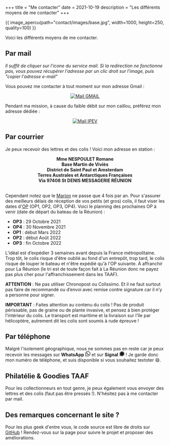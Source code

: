 +++
title = "Me contacter"
date = 2021-10-19
description = "Les différents moyens de me contacter"
+++

{{ image_apercu(path="contact/images/base.jpg", width=1000, height=250, quality=100) }}

Voici les différents moyens de me contacter.

<!-- more -->


## Par mail

*Il suffit de cliquer sur l'icone du service mail. Si la redirection ne fonctionne pas, vous pouvez récupérer l'adresse par un clic droit sur l'image, puis "copier l'adresse e-mail"*

Vous pouvez me contacter à tout moment sur mon adresse Gmail :

<center><a href="mailto:romane.nespoulet%40gmail%2Ecom"><img class="icon" src="/images/gmail_icon-64x64.png" alt="Mail GMAIL" title="Envoyer un mail sur gmail"></a></center>

Pendant ma mission, à cause du faible débit sur mon caillou, préférez mon adresse dédiée :

<center><a href="mailto:romane.nespoulet%40amsterdam%2Eipev%2Efr"><img class="icon" src="/images/ipev_icon-64x64.png" alt="Mail IPEV" title="Envoyer un mail sur IPEV"></a></center>



## Par courrier

Je peux recevoir des lettres et des colis ! Voici mon adresse en station :

<center><strong>Mme NESPOULET Romane <br>
Base Martin de Viviès <br>
District de Saint Paul et Amsterdam <br>
Terres Australes et Antarctiques Françaises <br>
Via 97408 St DENIS MESSAGERIE RÉUNION</center></strong><br>

Cependant notez que le [Marion](/lexique/#marion "Marion Dufresne II, le navire ravitailleur") ne passe que 4 fois par an. Pour s'assurer des meilleurs délais de réception de vos petits (et gros) colis, il faut viser les dates d'[OP](/lexique/#op "Opération Portuaire, une rotation du bateau") (OP1, OP2, OP3, OP4). Voici le planning des prochaines OP à venir (date de départ du bateau de la Réunion) :

* **OP3** : 29 Octobre 2021
* **OP4** : 30 Novembre 2021
* **OP1** : début Mars 2022
* **OP2** : début Août 2022
* **OP3** : fin Octobre 2022

L’idéal est d’expédier 3 semaines avant depuis la France métropolitaine. Trop tôt, le colis risque d'être oublié au fond d'un entrepôt, trop tard, le colis risque de louper le bateau et n'être expédié qu'à l'OP suivante. À affranchir pour La Réunion (le tri est de toute façon fait à La Réunion donc ne payez pas plus cher pour l'affranchissement dans les TAAF).

**ATTENTION** : Ne pas utiliser Chronopost ou Colissimo. Et il ne faut surtout pas faire de recommandé ou d’envoi avec remise contre signature car il n’y a personne pour signer.

**IMPORTANT** : Faites attention au contenu du colis ! Pas de produit périssable, pas de graine ou de plante invasive, et pensez à bien protéger l'intérieur du colis. Le transport est maritime et la livraison sur l'île par hélicoptère, autrement dit les colis sont soumis à rude épreuve !

## Par téléphone

Malgré l'isolement géographique, nous ne sommes pas en reste car je peux recevoir les messages sur **WhatsApp** <svg xmlns="http://www.w3.org/2000/svg" width="16" height="16" fill="currentColor" class="bi bi-whatsapp" viewBox="0 0 16 16">
  <path d="M13.601 2.326A7.854 7.854 0 0 0 7.994 0C3.627 0 .068 3.558.064 7.926c0 1.399.366 2.76 1.057 3.965L0 16l4.204-1.102a7.933 7.933 0 0 0 3.79.965h.004c4.368 0 7.926-3.558 7.93-7.93A7.898 7.898 0 0 0 13.6 2.326zM7.994 14.521a6.573 6.573 0 0 1-3.356-.92l-.24-.144-2.494.654.666-2.433-.156-.251a6.56 6.56 0 0 1-1.007-3.505c0-3.626 2.957-6.584 6.591-6.584a6.56 6.56 0 0 1 4.66 1.931 6.557 6.557 0 0 1 1.928 4.66c-.004 3.639-2.961 6.592-6.592 6.592zm3.615-4.934c-.197-.099-1.17-.578-1.353-.646-.182-.065-.315-.099-.445.099-.133.197-.513.646-.627.775-.114.133-.232.148-.43.05-.197-.1-.836-.308-1.592-.985-.59-.525-.985-1.175-1.103-1.372-.114-.198-.011-.304.088-.403.087-.088.197-.232.296-.346.1-.114.133-.198.198-.33.065-.134.034-.248-.015-.347-.05-.099-.445-1.076-.612-1.47-.16-.389-.323-.335-.445-.34-.114-.007-.247-.007-.38-.007a.729.729 0 0 0-.529.247c-.182.198-.691.677-.691 1.654 0 .977.71 1.916.81 2.049.098.133 1.394 2.132 3.383 2.992.47.205.84.326 1.129.418.475.152.904.129 1.246.08.38-.058 1.171-.48 1.338-.943.164-.464.164-.86.114-.943-.049-.084-.182-.133-.38-.232z"/>
</svg> et sur **Signal** <svg xmlns="http://www.w3.org/2000/svg" width="16" height="16" fill="currentColor" class="bi bi-signal" viewBox="0 0 16 16">
  <path d="m6.08.234.179.727a7.264 7.264 0 0 0-2.01.832l-.383-.643A7.9 7.9 0 0 1 6.079.234zm3.84 0L9.742.96a7.265 7.265 0 0 1 2.01.832l.388-.643A7.957 7.957 0 0 0 9.92.234zm-8.77 3.63a7.944 7.944 0 0 0-.916 2.215l.727.18a7.264 7.264 0 0 1 .832-2.01l-.643-.386zM.75 8a7.3 7.3 0 0 1 .081-1.086L.091 6.8a8 8 0 0 0 0 2.398l.74-.112A7.262 7.262 0 0 1 .75 8zm11.384 6.848-.384-.64a7.23 7.23 0 0 1-2.007.831l.18.728a7.965 7.965 0 0 0 2.211-.919zM15.251 8c0 .364-.028.727-.082 1.086l.74.112a7.966 7.966 0 0 0 0-2.398l-.74.114c.054.36.082.722.082 1.086zm.516 1.918-.728-.18a7.252 7.252 0 0 1-.832 2.012l.643.387a7.933 7.933 0 0 0 .917-2.219zm-6.68 5.25c-.72.11-1.453.11-2.173 0l-.112.742a7.99 7.99 0 0 0 2.396 0l-.112-.741zm4.75-2.868a7.229 7.229 0 0 1-1.537 1.534l.446.605a8.07 8.07 0 0 0 1.695-1.689l-.604-.45zM12.3 2.163c.587.432 1.105.95 1.537 1.537l.604-.45a8.06 8.06 0 0 0-1.69-1.691l-.45.604zM2.163 3.7A7.242 7.242 0 0 1 3.7 2.163l-.45-.604a8.06 8.06 0 0 0-1.691 1.69l.604.45zm12.688.163-.644.387c.377.623.658 1.3.832 2.007l.728-.18a7.931 7.931 0 0 0-.916-2.214zM6.913.831a7.254 7.254 0 0 1 2.172 0l.112-.74a7.985 7.985 0 0 0-2.396 0l.112.74zM2.547 14.64 1 15l.36-1.549-.729-.17-.361 1.548a.75.75 0 0 0 .9.902l1.548-.357-.17-.734zM.786 12.612l.732.168.25-1.073A7.187 7.187 0 0 1 .96 9.74l-.727.18a8 8 0 0 0 .736 1.902l-.184.79zm3.5 1.623-1.073.25.17.731.79-.184c.6.327 1.239.574 1.902.737l.18-.728a7.197 7.197 0 0 1-1.962-.811l-.007.005zM8 1.5a6.502 6.502 0 0 0-6.498 6.502 6.516 6.516 0 0 0 .998 3.455l-.625 2.668L4.54 13.5a6.502 6.502 0 0 0 6.93-11A6.516 6.516 0 0 0 8 1.5"/>
</svg> ! Je garde donc mon numéro de téléphone, et suis disponible si vous souhaitez textoter :smile:.

## Philatélie & Goodies TAAF

Pour les collectionneurs en tout genre, je peux également vous envoyer des lettres et des colis (faut pas être pressés !).
N'hésitez pas à me contacter par mail.

## Des remarques concernant le site ?

Pour les plus geek d'entre vous, le code source est libre de droits sur [GitHub](https://github.com/Kushim973/ileduboutdumonde.xyz) ! 
Rendez-vous sur la page pour suivre le projet et proposer des améliorations.
